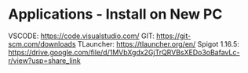 # Applications - Install on New PC
VSCODE: https://code.visualstudio.com/
GIT: https://git-scm.com/downloads
TLauncher: https://tlauncher.org/en/
Spigot 1.16.5: https://drive.google.com/file/d/1MVbXgdx2GjTrQRVBsXEDo3oBafavLc-r/view?usp=share_link
